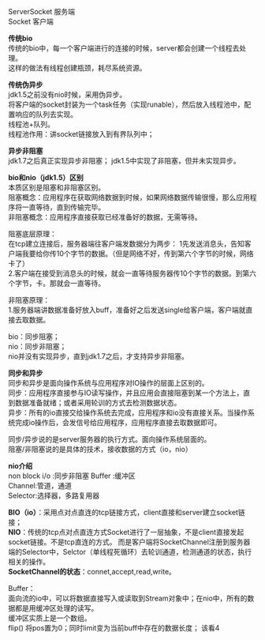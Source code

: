 ServerSocket 服务端  
Socket 客户端  

**传统bio**  
传统的bio中，每一个客户端进行的连接的时候，server都会创建一个线程去处理。  
这样的做法有线程创建瓶颈，耗尽系统资源。  
  
**传统伪异步**  
jdk1.5之前没有nio时候，采用伪异步。    
将客户端的socket封装为一个task任务（实现runable），然后放入线程池中，配置响应的队列去实现。  
线程池+队列。  
线程池作用：讲socket链接放入到有界队列中；  

**异步非阻塞**  
jdk1.7之后真正实现异步非阻塞；
jdk1.5中实现了非阻塞，但并未实现异步。  
  
**bio和nio（jdk1.5）区别**  
本质区别是阻塞和非阻塞区别。  
阻塞概念：应用程序在获取网络数据到时候，如果网络数据传输很慢，那么应用程序将一直等待，直到传输完毕。  
非阻塞概念：应用程序直接获取已经准备好的数据，无需等待。    

阻塞底层原理：  
在tcp建立连接后，服务器端往客户端发数据分为两步： 
1先发送消息头，告知客户端我要给你传10个字节的数据。（但是网络不好，传到第六个字节的时候，网络卡了）  
2.客户端在接受到消息头的时候，就会一直等待服务器传10个字节的数据。到第六个字节，卡。那就会一直等待。  
  
非阻塞原理：  
1.服务器端讲数据准备好放入buff，准备好之后发送single给客户端，客户端就直接去取数据。  

bio：同步阻塞；  
nio：同步非阻塞；  
nio并没有实现异步，直到jdk1.7之后，才支持异步非阻塞。

**同步和异步**  
同步和异步是面向操作系统与应用程序对IO操作的层面上区别的。  
同步：应用程序直接参与IO读写操作，并且应用会直接阻塞到某一个方法上，直到数据准备就绪；或者采用轮训的方式去检测数据状态。  
异步：所有的io直接交给操作系统去完成，应用程序和io没有直接关系。当操作系统完成io操作后，会发信号给应用程序，应用程序直接去取数据即可。  

同步/异步说的是server服务器的执行方式。面向操作系统层面的。  
阻塞/非阻塞说的是具体的技术，接收数据的方式（io，nio）


**nio介绍**  
non block i/o :同步非阻塞
Buffer :缓冲区  
Channel:管道，通道  
Selector:选择器，多路复用器  

**BIO（io）**：采用点对点直连的tcp链接方式，client直接和server建立socket链接；  
**NIO**：传统的tcp点对点直连方式Socket进行了一层抽象，不是client直接发起socket链接。不是tcp直连的方式。
而是客户端将SocketChannel注册到服务器端的Selector中，Selctor（单线程死循环）去轮训通道，检测通道的状态，执行相关的操作。  
**SocketChannel的状态**：connet,accept,read,write。
  
Buffer：      
面向流的io中，可以将数据直接写入或读取到Stream对象中；在nio中，所有的数据都是用缓冲区处理的读写。  
缓冲区实质上是一个数组。  
flip() 将pos置为0；同时limit变为当前buff中存在的数据长度；
该看4